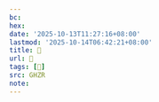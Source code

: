 ```yaml
---
bc:
hex:
date: '2025-10-13T11:27:16+08:00'
lastmod: '2025-10-14T06:42:21+08:00'
title: 󰖩
url: 󰖩
tags: [󰖨]
src: GHZR
note:
---
```

